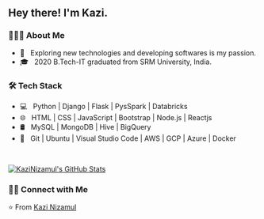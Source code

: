 <h2> Hey there! I'm Kazi.</h2>

<h3> 👨🏻‍💻 About Me </h3>

- 🤔 &nbsp; Exploring new technologies and developing softwares is my passion.
- 🎓 &nbsp; 2020 B.Tech-IT graduated from SRM University, India.
<!-- - 💼 &nbsp; Working as a Data Engineer at Infosys, India. -->
<!-- - 🌱 &nbsp; Learning more about Cloud Architecture, BigData System and Artificial Intelligence.
- ✍️ &nbsp; Pursuing Hacking and Blog Writing as hobbies/side hustles. -->

<h3>🛠 Tech Stack</h3>

- 💻 &nbsp; Python | Django | Flask | PysSpark | Databricks
- 🌐 &nbsp; HTML | CSS | JavaScript | Bootstrap | Node.js | Reactjs
- 🛢 &nbsp; MySQL | MongoDB | Hive | BigQuery
- 🔧 &nbsp; Git | Ubuntu | Visual Studio Code | AWS | GCP | Azure | Docker

<br/>

[![KaziNizamul's GitHub Stats](https://github-readme-stats.vercel.app/api?username=KaziNizamul&show_icons=true)](https://github.com/KaziNizamul)

<h3> 🤝🏻 Connect with Me </h3>

<!-- <p align="center">
<a href="https://mayankmaheshwar.github.io/"><img alt="Website" src="https://img.shields.io/badge/Website-mayankmaheshwar.github.io-blue?style=flat-square&logo=google-chrome"></a>
<a href="https://www.linkedin.com/in/mayankmaheshwar/"><img alt="LinkedIn" src="https://img.shields.io/badge/LinkedIn-mayank%20maheshwar-blue?style=flat-square&logo=linkedin"></a>
<a href="https://www.instagram.com/mayankmaheshwaricodes/"><img alt="Instagram" src="https://img.shields.io/badge/Instagram-mayankmaheshwaricodes-blue?style=flat-square&logo=instagram"></a>
<a href="mailto:mayank.maheshwari625@gmail.com"><img alt="Email" src="https://img.shields.io/badge/Email-mayank.maheshwari625@gmail.com-blue?style=flat-square&logo=gmail"></a>
</p> -->

⭐️ From [Kazi Nizamul](https://github.com/KaziNizamul)
